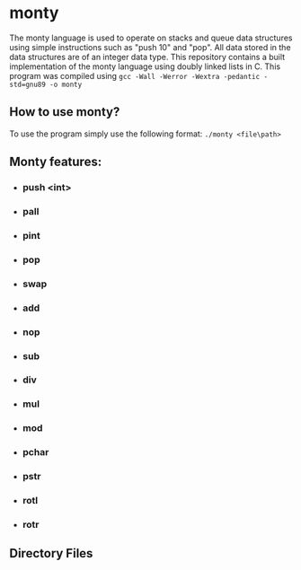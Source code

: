 # monty

The monty language is used to operate on stacks and queue data structures using simple instructions such as "push 10" and "pop". All data stored in the data structures are of an integer data type.
This repository contains a built implementation of the monty language using doubly linked lists in C. This program was compiled using `gcc -Wall -Werror -Wextra -pedantic -std=gnu89 -o monty`

## How to use monty?

To use the program simply use the following format: `./monty <file\path>`

## Monty features:

* ### push <int\>

* ### pall

* ### pint

* ### pop

* ### swap

* ### add

* ### nop

* ### sub

* ### div

* ### mul

* ### mod

* ### pchar

* ### pstr

* ### rotl

* ### rotr


## Directory Files
